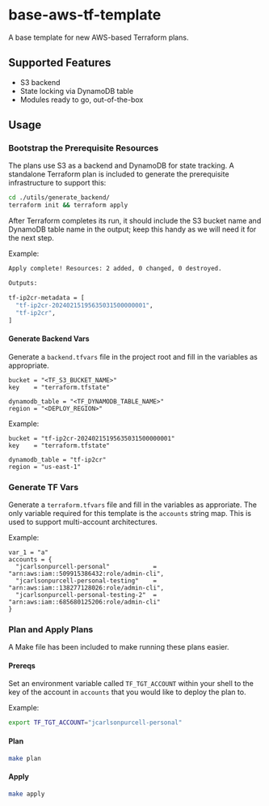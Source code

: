 # base-aws-tf-template

A base template for new AWS-based Terraform plans.

## Supported Features

* S3 backend
* State locking via DynamoDB table
* Modules ready to go, out-of-the-box

## Usage

### Bootstrap the Prerequisite Resources

The plans use S3 as a backend and DynamoDB for state tracking. A standalone Terraform plan is included to generate the prerequisite infrastructure to support this:

```bash
cd ./utils/generate_backend/
terraform init && terraform apply
```

After Terraform completes its run, it should include the S3 bucket name and DynamoDB table name in the output; keep this handy as we will need it for the next step.

Example:

```bash
Apply complete! Resources: 2 added, 0 changed, 0 destroyed.

Outputs:

tf-ip2cr-metadata = [
  "tf-ip2cr-20240215195635031500000001",
  "tf-ip2cr",
]
```

#### Generate Backend Vars

Generate a `backend.tfvars` file in the project root and fill in the variables as appropriate.

```hcl
bucket = "<TF_S3_BUCKET_NAME>"
key    = "terraform.tfstate"

dynamodb_table = "<TF_DYNAMODB_TABLE_NAME>"
region = "<DEPLOY_REGION>"

```

Example:

```hcl
bucket = "tf-ip2cr-20240215195635031500000001"
key    = "terraform.tfstate"

dynamodb_table = "tf-ip2cr"
region = "us-east-1"

```

### Generate TF Vars

Generate a `terraform.tfvars` file and fill in the variables as approriate. The only variable required for this template is the `accounts` string map. This is used to support multi-account architectures.

Example:

```hcl
var_1 = "a"
accounts = {
  "jcarlsonpurcell-personal"            = "arn:aws:iam::509915386432:role/admin-cli",
  "jcarlsonpurcell-personal-testing"    = "arn:aws:iam::138277128026:role/admin-cli",
  "jcarlsonpurcell-personal-testing-2"  = "arn:aws:iam::685680125206:role/admin-cli"
}
```

### Plan and Apply Plans

A Make file has been included to make running these plans easier.

#### Prereqs

Set an environment variable called `TF_TGT_ACCOUNT` within your shell to the key of the account in `accounts` that you would like to deploy the plan to.

Example:

```bash
export TF_TGT_ACCOUNT="jcarlsonpurcell-personal"
```

#### Plan

```bash
make plan
```

#### Apply

```bash
make apply
```

